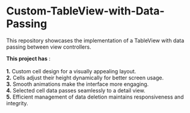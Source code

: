 # Custom-TableView-with-Data-Passing
This repository showcases the implementation of a TableView with data passing between view controllers. 

**This project has** :<br><br>
**1.** Custom cell design for a visually appealing layout.<br>
**2.** Cells adjust their height dynamically for better screen usage.<br>
**3.** Smooth animations make the interface more engaging.<br>
**4.** Selected cell data passes seamlessly to a detail view.<br>
**5.** Efficient management of data deletion maintains responsiveness and integrity.<br>
